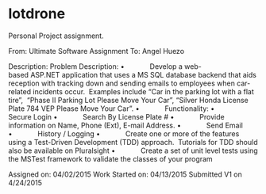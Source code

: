 # lotdrone
Personal Project assignment.

From: Ultimate Software Assignment
To:  Angel Huezo

Description:
Problem Description:
•             Develop a web-based ASP.NET application that uses a MS SQL database backend that aids reception with tracking down and sending emails to employees when car-related incidents occur.  Examples include “Car in the parking lot with a flat tire”,  “Phase II Parking Lot Please Move Your Car”, “Silver Honda License Plate 784 VEP Please Move Your Car”.
•             Functionality:
•             Secure Login
•             Search By License Plate #
•             Provide information on Name, Phone (Ext), E-mail Address.
•             Send Email
•             History / Logging
•             Create one or more of the features using a Test-Driven Development (TDD) approach.  Tutorials for TDD should also be available on Pluralsight
•             Create a set of unit level tests using the MSTest framework to validate the classes of your program

Assigned on:  04/02/2015
Work Started on: 04/13/2015
Submitted V1 on 4/24/2015
